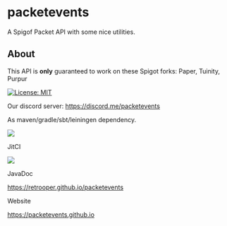 # packetevents 

A Spigof Packet API with some nice utilities.

## About

This API is **only** guaranteed to work on these Spigot forks: Paper, Tuinity, Purpur

[![License: MIT](https://img.shields.io/badge/License-MIT-yellow.svg)](https://opensource.org/licenses/MIT)

Our discord server: https://discord.me/packetevents

As maven/gradle/sbt/leiningen dependency.

[![](https://jitpack.io/v/retrooper/packetevents.svg)](https://jitpack.io/#retrooper/packetevents)

JitCI

[![](https://jitci.com/gh/retrooper/packetevents/svg)](https://jitci.com/gh/retrooper/packetevents)

JavaDoc

https://retrooper.github.io/packetevents

Website 

https://packetevents.github.io
